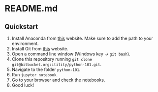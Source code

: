 # README.md

## Quickstart

1. Install Anaconda from [this](https://repo.continuum.io/archive/Anaconda3-5.1.0-Windows-x86_64.exe) website. Make sure to add the path to your environment.
2. Install Git from [this](https://github.com/git-for-windows/git/releases/download/v2.16.2.windows.1/Git-2.16.2-64-bit.exe) website.
3. Open a command line window (Windows key -> `git bash`).
4. Clone this repository running `git clone git@bitbucket.org:itility/python-101.git`.
5. Navigate to the folder `python-101`.
6. Run `jupyter notebook`.
7. Go to your browser and check the notebooks.
8. Good luck!